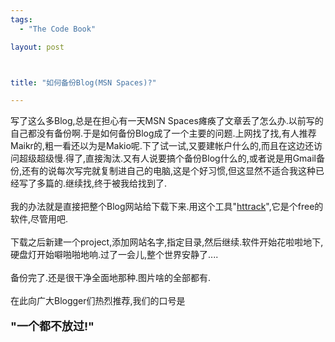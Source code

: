 ```yaml
--- 
tags: 
  - "The Code Book"

layout: post



title: "如何备份Blog(MSN Spaces)?"

---
```

<div id="msgcns!5F971C000415D85F!545" class="bvMsg">
<div>写了这么多Blog,总是在担心有一天MSN Spaces瘫痪了文章丢了怎么办.以前写的自己都没有备份啊.于是如何备份Blog成了一个主要的问题.上网找了找,有人推荐<span>Maikr的,粗一看还以为是Makio呢.下了试一试,又要建帐户什么的,而且在这边还访问超级超级慢.得了,直接淘汰.又有人说要搞个备份Blog什么的,或者说是用Gmail备份,还有的说每次写完就复制进自己的电脑,这是个好习惯,但这显然不适合我这种已经写了多篇的.继续找,终于被我给找到了.</span>
</div>
<div>
<span></span> </div>
<div><span>我的办法就是直接把整个Blog网站给下载下来.用这个工具"<a href="http://www.httrack.com/">httrack</a>",它是个free的软件,尽管用吧.</span></div>
<div>
<span></span> </div>
<div><span>下载之后新建一个project,添加网站名字,指定目录,然后继续.软件开始花啦啦地下,硬盘灯开始噼啪啪地响.过了一会儿,整个世界安静了....</span></div>
<div>
<span></span> </div>
<div><span>备份完了.还是很干净全面地那种.图片啥的全部都有.</span></div>
<div>
<span></span> </div>
<div><span>在此向广大Blogger们热烈推荐,我们的口号是</span></div>
<div>
<span></span> </div>
<div><span><font size="4"><strong>"一个都不放过!"</strong></font></span></div>
</div>
